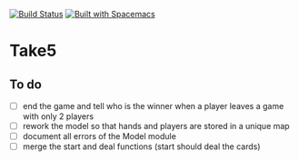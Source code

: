 [![Build Status](https://travis-ci.org/svarlet/Take5.svg?branch=master)](https://travis-ci.org/svarlet/Take5)
[![Built with Spacemacs](https://cdn.rawgit.com/syl20bnr/spacemacs/442d025779da2f62fc86c2082703697714db6514/assets/spacemacs-badge.svg)](http://spacemacs.org)

# Take5

## To do
- [ ] end the game and tell who is the winner when a player leaves a game with only 2 players
- [ ] rework the model so that hands and players are stored in a unique map
- [ ] document all errors of the Model module
- [ ] merge the start and deal functions (start should deal the cards)
